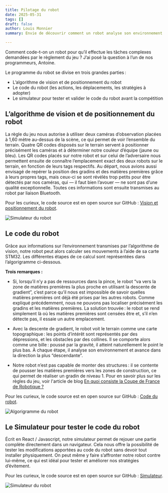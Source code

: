 ```yaml
---
title: Pilotage du robot
date: 2025-05-31
tags: []
draft: false
author: Louis Monnier
summary: Envie de découvrir comment un robot analyse son environnement et prend des décisions ? Je vous explique les algorithme de vision, de pilotage et comment fonctionne notre simulateur pour tester notre code.

---
```


Comment code-t-on un robot pour qu’il effectue les tâches complexes demandées par le règlement du jeu ? J’ai posé la question à l’un de nos programmeurs, Antoine.

Le programme du robot se divise en trois grandes parties :
- L’algorithme de vision et de positionnement du robot
- Le code du robot (les actions, les déplacements, les stratégies à adopter)
- Le simulateur pour tester et valider le code du robot avant la compétition

## L’algorithme de vision et de positionnement du robot

La règle du jeu nous autorise à utiliser deux caméras d’observation placées à 1,60 mètre au-dessus de la scène, ce qui permet de voir l’ensemble du terrain. Quatre QR codes disposés sur le terrain servent à positionner précisément les caméras et à déterminer notre couleur d’équipe (jaune ou bleu). Les QR codes placés sur notre robot et sur celui de l’adversaire nous permettent ensuite de connaître l’emplacement exact des deux robots sur le terrain, en fonction de leurs tags respectifs.
Au départ, nous avions aussi envisagé de repérer la position des gradins et des matières premières grâce à leurs propres tags, mais ceux-ci se sont révélés trop petits pour être détectés par nos caméras, qui — il faut bien l’avouer — ne sont pas d’une qualité exceptionnelle. Toutes ces informations sont ensuite transmises au robot par liaison Bluetooth.

Pour les curieux, le code source est en open source sur GitHub : [Vision et positionnement du robot](https://github.com/eagletech-robotic/vision).

![Simulateur du robot](/blog-images/20250531-pilotage-du-robot/vision.jpg)

## Le code du robot
Grâce aux informations sur l’environnement transmises par l’algorithme de vision, notre robot peut alors calculer ses mouvements à l’aide de sa carte STM32. Les différentes étapes de ce calcul sont représentées dans l’algorigramme ci-dessous.

**Trois remarques :**
- Si, lorsqu’il n’y a pas de ressources dans la pince, le robot “va vers la zone de matières premières la plus proche en utilisant la descente de gradient”, c’est parce qu’il nous est impossible de savoir quelles matières premières ont déjà été prises par les autres robots. Comme expliqué précédemment, nous ne pouvons pas localiser précisément les gradins et les matières premières. La solution trouvée : le robot se rend simplement là où les matières premières sont censées être et, s’il n’en détecte pas, il essaie un autre emplacement. 
   
- Avec la descente de gradient, le robot voit le terrain comme une carte topographique : les points d’intérêt sont représentés par des dépressions, et les obstacles par des collines. Il se comporte alors comme une bille : poussé par la gravité, il atteint naturellement le point le plus bas. À chaque étape, il analyse son environnement et avance dans la direction la plus “descendante”.

- Notre robot n’est pas capable de monter des structures : il se contente de pousser les matières premières vers les zones de construction, ce qui permet de réaliser un gradin de niveau 1. Pour en savoir plus sur les règles du jeu, voir l'article de blog [En quoi consiste la Coupe de France de Robotique ?](https://eagletech-robotics.netlify.app/blog/posts/00xi1m3l)


Pour les curieux, le code source est en open source sur GitHub : [Code du robot](https://github.com/Eagletech-robotic/the_code).

![Algorigramme du robot](/blog-images/20250531-pilotage-du-robot/algorigramme-du-robot.png)

## Le Simulateur pour tester le code du robot
Écrit en React / Javascript, notre simulateur permet de rejouer une partie complète directement dans un navigateur. Cela nous offre la possibilité de tester les modifications apportées au code du robot sans devoir tout installer physiquement. On peut même y faire s’affronter notre robot contre lui-même, ce qui est idéal pour tester et améliorer nos stratégies d’évitement.

Pour les curieux, le code source est en open source sur GitHub : [Simulateur](https://github.com/eagletech-robotic/simulator).

![Simulateur du robot](/blog-images/20250531-pilotage-du-robot/simulateur.png)
